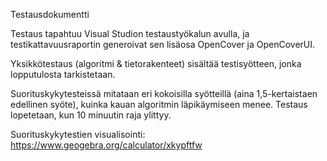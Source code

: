 Testausdokumentti

Testaus tapahtuu Visual Studion testaustyökalun avulla, ja testikattavuusraportin generoivat sen lisäosa OpenCover ja OpenCoverUI.

Yksikkötestaus (algoritmi & tietorakenteet) sisältää testisyötteen, jonka lopputulosta tarkistetaan.

Suorituskykytesteissä mitataan eri kokoisilla syötteillä (aina 1,5-kertaistaen edellinen syöte), kuinka kauan algoritmin läpikäymiseen menee. Testaus lopetetaan, kun 10 minuutin raja ylittyy.

Suorituskykytestien visualisointi: https://www.geogebra.org/calculator/xkypftfw
